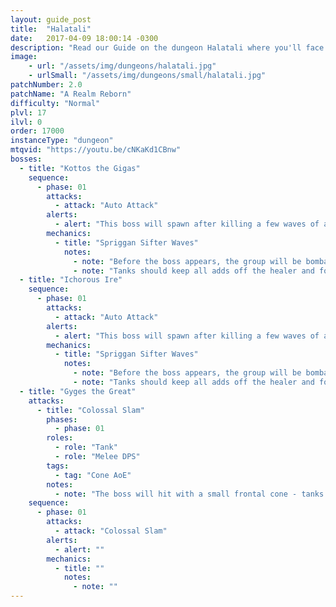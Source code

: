 ```yaml
---
layout: guide_post
title:  "Halatali"
date:   2017-04-09 18:00:14 -0300
description: "Read our Guide on the dungeon Halatali where you'll face off against ."
image:
    - url: "/assets/img/dungeons/halatali.jpg"
    - urlSmall: "/assets/img/dungeons/small/halatali.jpg"
patchNumber: 2.0
patchName: "A Realm Reborn"
difficulty: "Normal"
plvl: 17
ilvl: 0
order: 17000
instanceType: "dungeon"
mtqvid: "https://youtu.be/cNKaKd1CBnw"
bosses:
  - title: "Kottos the Gigas"
    sequence:
      - phase: 01
        attacks:
          - attack: "Auto Attack"
        alerts:
          - alert: "This boss will spawn after killing a few waves of adds."
        mechanics:
          - title: "Spriggan Sifter Waves"
            notes:
              - note: "Before the boss appears, the group will be bombarded by waves of Spriggan Sifter adds."
              - note: "Tanks should keep all adds off the healer and focused on them."
  - title: "Ichorous Ire"
    sequence:
      - phase: 01
        attacks:
          - attack: "Auto Attack"
        alerts:
          - alert: "This boss will spawn after killing a few waves of adds."
        mechanics:
          - title: "Spriggan Sifter Waves"
            notes:
              - note: "Before the boss appears, the group will be bombarded by waves of Spriggan Sifter adds."
              - note: "Tanks should keep all adds off the healer and focused on them."
  - title: "Gyges the Great"
    attacks:
      - title: "Colossal Slam"
        phases:
          - phase: 01
        roles:
          - role: "Tank"
          - role: "Melee DPS"
        tags:
          - tag: "Cone AoE"
        notes:
          - note: "The boss will hit with a small frontal cone - tanks should keep him facing away from the group."
    sequence:
      - phase: 01
        attacks:
          - attack: "Colossal Slam"
        alerts:
          - alert: ""
        mechanics:
          - title: ""
            notes:
              - note: ""
---
```


